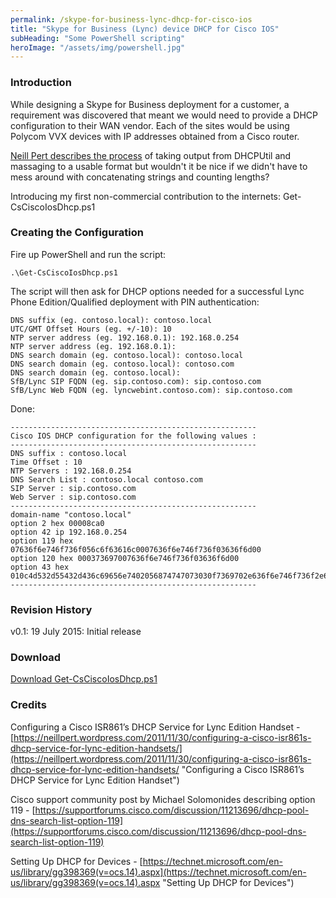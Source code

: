 ```yaml
---
permalink: /skype-for-business-lync-dhcp-for-cisco-ios
title: "Skype for Business (Lync) device DHCP for Cisco IOS"
subHeading: "Some PowerShell scripting"
heroImage: "/assets/img/powershell.jpg"
---
```

### Introduction

While designing a Skype for Business deployment for a customer, a requirement was discovered that meant we would need to provide a DHCP configuration to their WAN vendor. Each of the sites would be using Polycom VVX devices with IP addresses obtained from a Cisco router.

[Neill Pert describes the process](https://neillpert.wordpress.com/2011/11/30/configuring-a-cisco-isr861s-dhcp-service-for-lync-edition-handsets/ "Configuring a Cisco ISR861’s DHCP Service for Lync Edition Handset") of taking output from DHCPUtil and massaging to a usable format but wouldn't it be nice if we didn't have to mess around with concatenating strings and counting lengths?

Introducing my first non-commercial contribution to the internets: Get-CsCiscoIosDhcp.ps1

### Creating the Configuration

Fire up PowerShell and run the script:

```
.\Get-CsCiscoIosDhcp.ps1
```

The script will then ask for DHCP options needed for a successful Lync Phone Edition/Qualified deployment with PIN authentication:

~~~~
DNS suffix (eg. contoso.local): contoso.local
UTC/GMT Offset Hours (eg. +/-10): 10
NTP server address (eg. 192.168.0.1): 192.168.0.254
NTP server address (eg. 192.168.0.1): 
DNS search domain (eg. contoso.local): contoso.local
DNS search domain (eg. contoso.local): contoso.com
DNS search domain (eg. contoso.local):
SfB/Lync SIP FQDN (eg. sip.contoso.com): sip.contoso.com
SfB/Lync Web FQDN (eg. lyncwebint.contoso.com): sip.contoso.com
~~~~

Done:

~~~~
-------------------------------------------------------
Cisco IOS DHCP configuration for the following values :
-------------------------------------------------------
DNS suffix : contoso.local
Time Offset : 10
NTP Servers : 192.168.0.254
DNS Search List : contoso.local contoso.com
SIP Server : sip.contoso.com
Web Server : sip.contoso.com
-------------------------------------------------------
domain-name "contoso.local"
option 2 hex 00008ca0
option 42 ip 192.168.0.254
option 119 hex 07636f6e746f736f056c6f63616c0007636f6e746f736f03636f6d00
option 120 hex 000373697007636f6e746f736f03636f6d00
option 43 hex 010c4d532d55432d436c69656e7402056874747073030f7369702e636f6e746f736f2e636f6d040334343305252f4365727450726f762f4365727450726f766973696f6e696e67536572766963652e737663
-------------------------------------------------------
~~~~
### Revision History

v0.1: 19 July 2015: Initial release

### Download

[Download Get-CsCiscoIosDhcp.ps1](/assets/misc/get-csciscoiosdhcp.zip "Download")

### Credits

Configuring a Cisco ISR861’s DHCP Service for Lync Edition Handset - [https://neillpert.wordpress.com/2011/11/30/configuring-a-cisco-isr861s-dhcp-service-for-lync-edition-handsets/](https://neillpert.wordpress.com/2011/11/30/configuring-a-cisco-isr861s-dhcp-service-for-lync-edition-handsets/ "Configuring a Cisco ISR861’s DHCP Service for Lync Edition Handset")

Cisco support community post by Michael Solomonides describing option 119 - [https://supportforums.cisco.com/discussion/11213696/dhcp-pool-dns-search-list-option-119](https://supportforums.cisco.com/discussion/11213696/dhcp-pool-dns-search-list-option-119)

Setting Up DHCP for Devices - [https://technet.microsoft.com/en-us/library/gg398369(v=ocs.14).aspx](https://technet.microsoft.com/en-us/library/gg398369(v=ocs.14).aspx "Setting Up DHCP for Devices")